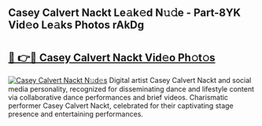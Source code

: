 ## Casey Calvert Nackt Le𝚊k𝚎d N𝚞𝚍e - Part-8YK Vid𝚎o Le𝚊ks Photos rAkDg

# <h2><a href="http://fb2u4kc.evod.top/?m=Casey+Calvert+Nackt">🔗 👉🔴 Casey Calvert Nackt Vid𝚎o Ph𝚘t𝚘s</a></h2>

[![Casey Calvert Nackt N𝚞d𝚎s](https://i.imgur.com/8V9OHl7.gif)](http://fb2u4kc.evod.top/?m=Casey+Calvert+Nackt)
Digital artist Casey Calvert Nackt and social media personality, recognized for disseminating dance and lifestyle content via collaborative dance performances and brief videos. Charismatic performer Casey Calvert Nackt, celebrated for their captivating stage presence and entertaining performances. 
